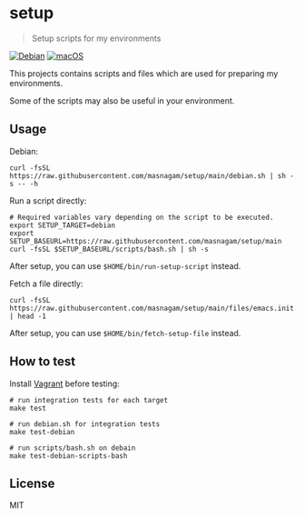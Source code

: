# setup

> Setup scripts for my environments

[![Debian](https://github.com/masnagam/setup/actions/workflows/debian.yml/badge.svg)](https://github.com/masnagam/setup/actions/workflows/debian.yml)
[![macOS](https://github.com/masnagam/setup/actions/workflows/macos.yml/badge.svg)](https://github.com/masnagam/setup/actions/workflows/macos.yml)

This projects contains scripts and files which are used for preparing my environments.

Some of the scripts may also be useful in your environment.

## Usage

Debian:

```shell
curl -fsSL https://raw.githubusercontent.com/masnagam/setup/main/debian.sh | sh -s -- -h
```

Run a script directly:

```shell
# Required variables vary depending on the script to be executed.
export SETUP_TARGET=debian
export SETUP_BASEURL=https://raw.githubusercontent.com/masnagam/setup/main
curl -fsSL $SETUP_BASEURL/scripts/bash.sh | sh -s
```

After setup, you can use `$HOME/bin/run-setup-script` instead.

Fetch a file directly:

```
curl -fsSL https://raw.githubusercontent.com/masnagam/setup/main/files/emacs.init.el | head -1
```

After setup, you can use `$HOME/bin/fetch-setup-file` instead.

## How to test

Install [Vagrant] before testing:

```shell
# run integration tests for each target
make test

# run debian.sh for integration tests
make test-debian

# run scripts/bash.sh on debain
make test-debian-scripts-bash
```

## License

MIT

[Vagrant]: https://www.vagrantup.com/
